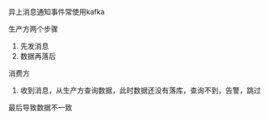 异上消息通知事件常使用kafka



生产方两个步骤

1. 先发消息
2. 数据再落后

消费方

1. 收到消息，从生产方查询数据，此时数据还没有落库，查询不到，告警，跳过



最后导致数据不一致